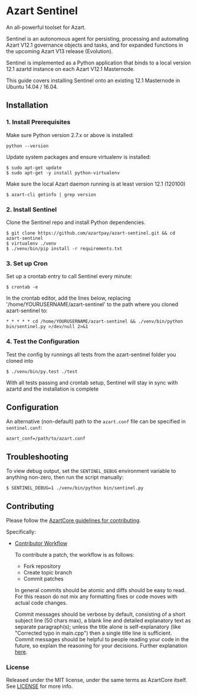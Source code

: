 # Azart Sentinel

An all-powerful toolset for Azart.

Sentinel is an autonomous agent for persisting, processing and automating Azart V12.1 governance objects and tasks, and for expanded functions in the upcoming Azart V13 release (Evolution).

Sentinel is implemented as a Python application that binds to a local version 12.1 azartd instance on each Azart V12.1 Masternode.

This guide covers installing Sentinel onto an existing 12.1 Masternode in Ubuntu 14.04 / 16.04.

## Installation

### 1. Install Prerequisites

Make sure Python version 2.7.x or above is installed:

    python --version

Update system packages and ensure virtualenv is installed:

    $ sudo apt-get update
    $ sudo apt-get -y install python-virtualenv

Make sure the local Azart daemon running is at least version 12.1 (120100)

    $ azart-cli getinfo | grep version

### 2. Install Sentinel

Clone the Sentinel repo and install Python dependencies.

    $ git clone https://github.com/azartpay/azart-sentinel.git && cd azart-sentinel
    $ virtualenv ./venv
    $ ./venv/bin/pip install -r requirements.txt

### 3. Set up Cron

Set up a crontab entry to call Sentinel every minute:

    $ crontab -e

In the crontab editor, add the lines below, replacing '/home/YOURUSERNAME/azart-sentinel' to the path where you cloned azart-sentinel to:

    * * * * * cd /home/YOURUSERNAME/azart-sentinel && ./venv/bin/python bin/sentinel.py >/dev/null 2>&1

### 4. Test the Configuration

Test the config by runnings all tests from the azart-sentinel folder you cloned into

    $ ./venv/bin/py.test ./test

With all tests passing and crontab setup, Sentinel will stay in sync with azartd and the installation is complete

## Configuration

An alternative (non-default) path to the `azart.conf` file can be specified in `sentinel.conf`:

    azart_conf=/path/to/azart.conf

## Troubleshooting

To view debug output, set the `SENTINEL_DEBUG` environment variable to anything non-zero, then run the script manually:

    $ SENTINEL_DEBUG=1 ./venv/bin/python bin/sentinel.py

## Contributing

Please follow the [AzartCore guidelines for contributing](https://github.com/azartpay/azart/blob/v0.12.1.x/CONTRIBUTING.md).

Specifically:

* [Contributor Workflow](https://github.com/azartpay/azart/blob/v0.12.1.x/CONTRIBUTING.md#contributor-workflow)

    To contribute a patch, the workflow is as follows:

    * Fork repository
    * Create topic branch
    * Commit patches

    In general commits should be atomic and diffs should be easy to read. For this reason do not mix any formatting fixes or code moves with actual code changes.

    Commit messages should be verbose by default, consisting of a short subject line (50 chars max), a blank line and detailed explanatory text as separate paragraph(s); unless the title alone is self-explanatory (like "Corrected typo in main.cpp") then a single title line is sufficient. Commit messages should be helpful to people reading your code in the future, so explain the reasoning for your decisions. Further explanation [here](http://chris.beams.io/posts/git-commit/).

### License

Released under the MIT license, under the same terms as AzartCore itself. See [LICENSE](LICENSE) for more info.
